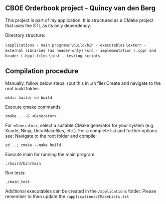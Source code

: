 ## CBOE Orderbook project - Quincy van den Berg

This project is part of my application. It is structured as a CMake project that uses the STL as its only dependency.

Directory structure:

`\applications - main programs`
`\build/bin - executables`
`\extern - external libraries (as header-only)`
`\src - implementation (.cpp) and header (.hpp) files`
`\test - testing scripts`

## Compilation procedure
Manually, follow below steps. (put this in .sh file)
Create and navigate to the root build folder:

`mkdir build; cd build`

Execute cmake commands:

`cmake .. -G <Generator>`

For `<Generator>`, select a suitable CMake generator for your system (e.g. Xcode, Ninja, Unix Makefiles, etc.). For a complete list and further options see: 
Navigate to the root folder and compile:

`cd ..; cmake --make build`

Execute main for running the main program:

`./build/bin/main`

Run tests:

`./main_test`

Additional executables can be created in the `/applications` folder. Please remember to then update the `/applications/CMakeLists.txt`
